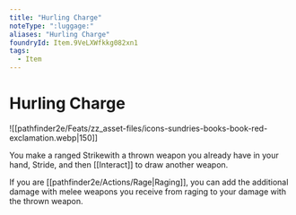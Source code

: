```yaml
---
title: "Hurling Charge"
noteType: ":luggage:"
aliases: "Hurling Charge"
foundryId: Item.9VeLXWfkkg082xn1
tags:
  - Item
---
```


# Hurling Charge
![[pathfinder2e/Feats/zz_asset-files/icons-sundries-books-book-red-exclamation.webp|150]]

You make a ranged Strikewith a thrown weapon you already have in your hand, Stride, and then [[Interact]] to draw another weapon.

If you are [[pathfinder2e/Actions/Rage|Raging]], you can add the additional damage with melee weapons you receive from raging to your damage with the thrown weapon.
